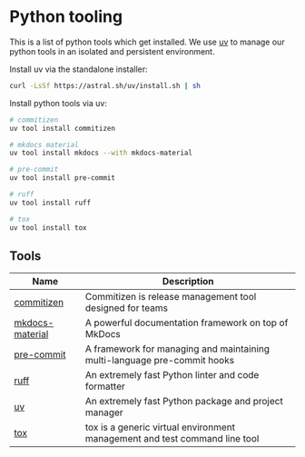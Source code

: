 # Python tooling

This is a list of python tools which get installed. We use [uv](https://github.com/astral-sh/uv) to manage our python tools in an isolated and persistent environment.

Install uv via the standalone installer:

```sh
curl -LsSf https://astral.sh/uv/install.sh | sh
```

Install python tools via uv:

```sh
# commitizen
uv tool install commitizen

# mkdocs material
uv tool install mkdocs --with mkdocs-material

# pre-commit
uv tool install pre-commit

# ruff
uv tool install ruff

# tox
uv tool install tox
```

## Tools

| Name                                                            | Description                                                                |
| --------------------------------------------------------------- | -------------------------------------------------------------------------- |
| [commitizen](https://github.com/commitizen-tools/commitizen)    | Commitizen is release management tool designed for teams                   |
| [mkdocs-material](https://github.com/squidfunk/mkdocs-material) | A powerful documentation framework on top of MkDocs                        |
| [pre-commit](https://github.com/pre-commit/pre-commit)          | A framework for managing and maintaining multi-language pre-commit hooks   |
| [ruff](https://github.com/astral-sh/ruff)                       | An extremely fast Python linter and code formatter                         |
| [uv](https://github.com/astral-sh/uv)                           | An extremely fast Python package and project manager                       |
| [tox](https://github.com/tox-dev/tox)                           | tox is a generic virtual environment management and test command line tool |
